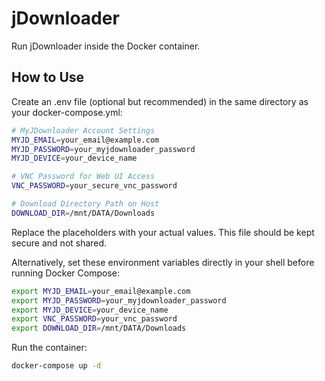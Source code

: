# jDownloader

Run jDownloader inside the Docker container.

## How to Use

Create an .env file (optional but recommended) in the same directory as your docker-compose.yml:

```bash
# MyJDownloader Account Settings
MYJD_EMAIL=your_email@example.com
MYJD_PASSWORD=your_myjdownloader_password
MYJD_DEVICE=your_device_name

# VNC Password for Web UI Access
VNC_PASSWORD=your_secure_vnc_password

# Download Directory Path on Host
DOWNLOAD_DIR=/mnt/DATA/Downloads
```

Replace the placeholders with your actual values. This file should be kept secure and not shared.

Alternatively, set these environment variables directly in your shell before running Docker Compose:

```bash
export MYJD_EMAIL=your_email@example.com
export MYJD_PASSWORD=your_myjdownloader_password
export MYJD_DEVICE=your_device_name
export VNC_PASSWORD=your_vnc_password
export DOWNLOAD_DIR=/mnt/DATA/Downloads
```

Run the container:

```bash
docker-compose up -d
```

